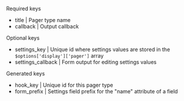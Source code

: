 
Required keys

- title | Pager type name
- callback | Output callback

Optional keys

- settings_key | Unique id where settings values are stored in the `$options['display']['pager']` array
- settings_callback | Form output for editing settings values

Generated keys

- hook_key | Unique id for this pager type
- form_prefix | Settings field prefix for the "name" attribute of a field